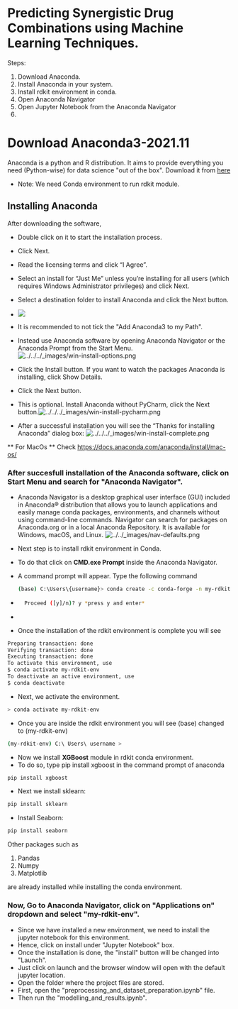 ﻿# Predicting Synergistic Drug Combinations using Machine Learning Techniques.

Steps:
1) Download Anaconda.
2) Install Anaconda in your system.
3) Install rdkit environment in conda.
4) Open Anaconda Navigator
5) Open Jupyter Notebook from the Anaconda Navigator
6) 


# Download Anaconda3-2021.11

Anaconda is a python and R distribution. It aims to provide everything you need (Python-wise) for data science "out of the box".
Download it from [here](https://www.anaconda.com/products/individual)

* Note: We need Conda environment to run rdkit module.


## Installing Anaconda
After downloading the software, 
* Double click on it to start the installation process.
* Click Next.
* Read the licensing terms and click “I Agree”.
* Select an install for “Just Me” unless you’re installing for all users (which requires Windows Administrator privileges) and click Next.
*  Select a destination folder to install Anaconda and click the Next button.
* ![](https://docs.anaconda.com/_images/win-install-destination.png)

* It is recommended to not tick the "Add Anaconda3 to my Path". 
* Instead use Anaconda software by opening Anaconda Navigator or the Anaconda Prompt from the Start Menu.
![../../../_images/win-install-options.png](https://docs.anaconda.com/_images/win-install-options.png)

*  Click the Install button. If you want to watch the packages Anaconda is installing, click Show Details.
* Click the Next button.
* This is optional. Install Anaconda without PyCharm, click the Next button.![../../../_images/win-install-pycharm.png](https://docs.anaconda.com/_images/win-install-pycharm.png)

* After a successful installation you will see the “Thanks for installing Anaconda” dialog box:
![../../../_images/win-install-complete.png](https://docs.anaconda.com/_images/win-install-complete.png)

** For MacOs **  Check https://docs.anaconda.com/anaconda/install/mac-os/

### After succesfull installation of the Anaconda software, click on Start Menu and search for "Anaconda Navigator".

* Anaconda Navigator is a desktop graphical user interface (GUI) included in Anaconda® distribution that allows you to launch applications and easily manage conda packages, environments, and channels without using command-line commands. Navigator can search for packages on Anaconda.org or in a local Anaconda Repository. It is available for Windows, macOS, and Linux.
![../../_images/nav-defaults.png](https://docs.anaconda.com/_images/nav-defaults.png)

* Next step is to install rdkit environment in Conda. 
* To do that click on  **CMD.exe Prompt**  inside the Anaconda Navigator.
* A command prompt will appear. Type the following command
	```bash
	(base) C:\Users\{username}> conda create -c conda-forge -n my-rdkit-env rdkit
	```
* ```bash
	Proceed ([y]/n)? y *press y and enter*
*	```
* Once the installation of the rdkit environment is complete you will see 
```bash
Preparing transaction: done
Verifying transaction: done
Executing transaction: done
To activate this environment, use
$ conda activate my-rdkit-env
To deactivate an active environment, use
$ conda deactivate 
```
* Next, we activate the environment.
``` bash
> conda activate my-rdkit-env
```
* Once you are inside the rdkit environment you will see (base) changed to (my-rdkit-env)
```bash
(my-rdkit-env) C:\ Users\ username >
```

* Now we install **XGBoost** module in rdkit conda environment.
* To do so, type pip install xgboost in the command prompt of anaconda
 ``` bash
pip install xgboost 
 ```

* Next we install sklearn:
 ``` bash
pip install sklearn 
 ```
* Install Seaborn:
 ``` bash
pip install seaborn 
 ```

Other packages such as
1) Pandas
2) Numpy
3) Matplotlib

are already installed while installing the conda environment.

### Now, Go to Anaconda Navigator, click on "Applications on" dropdown and select "my-rdkit-env".

*  Since we have installed a new environment, we need to install the jupyter notebook for this environment.
* Hence, click on install under "Jupyter Notebook" box.
* Once the installation is done, the "install" button will be changed into "Launch".
* Just click on launch and the browser window will open with the default jupyter location.
* Open the folder where the project files are stored.
* First, open the "preprocessing_and_dataset_preparation.ipynb" file.
* Then run the "modelling_and_results.ipynb".

